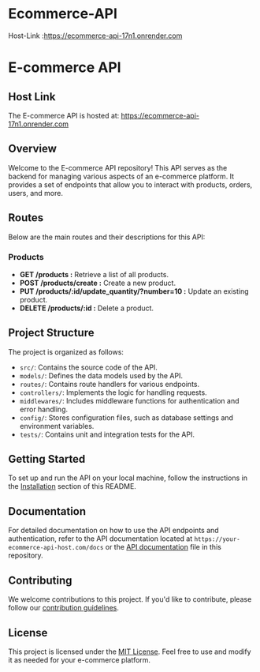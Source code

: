 # Ecommerce-API

Host-Link :https://ecommerce-api-17n1.onrender.com

# E-commerce API

## Host Link
The E-commerce API is hosted at: https://ecommerce-api-17n1.onrender.com

## Overview
Welcome to the E-commerce API repository! This API serves as the backend for managing various aspects of an e-commerce platform. It provides a set of endpoints that allow you to interact with products, orders, users, and more.

## Routes
Below are the main routes and their descriptions for this API:

### Products
- **GET /products :** Retrieve a list of all products.
- **POST /products/create :** Create a new product.
- **PUT /products/:id/update_quantity/?number=10 :** Update an existing product.
- **DELETE /products/:id :** Delete a product.



## Project Structure
The project is organized as follows:

- `src/`: Contains the source code of the API.
- `models/`: Defines the data models used by the API.
- `routes/`: Contains route handlers for various endpoints.
- `controllers/`: Implements the logic for handling requests.
- `middlewares/`: Includes middleware functions for authentication and error handling.
- `config/`: Stores configuration files, such as database settings and environment variables.
- `tests/`: Contains unit and integration tests for the API.

## Getting Started
To set up and run the API on your local machine, follow the instructions in the [Installation](#installation) section of this README.

## Documentation
For detailed documentation on how to use the API endpoints and authentication, refer to the API documentation located at `https://your-ecommerce-api-host.com/docs` or the [API documentation](api-documentation.md) file in this repository.

## Contributing
We welcome contributions to this project. If you'd like to contribute, please follow our [contribution guidelines](CONTRIBUTING.md).

## License
This project is licensed under the [MIT License](LICENSE). Feel free to use and modify it as needed for your e-commerce platform.




